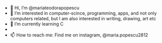 - 👋 Hi, I’m @mariateodorapopescu
- 👀 I’m interested in computer-scince, programming, apps, and not only computers related, but I am also interested in writing, drawing, art etc
- 🌱 I’m currently learning C
- <!--- 💞️ I’m looking to collaborate on a future (very late on future, like a very complicated dream of mine) OS --->
- 📫 How to reach me: Find me on instagram, @maria.popescu2812

<!---
mariateodorapopescu/mariateodorapopescu is a ✨ special ✨ repository because its `README.md` (this file) appears on your GitHub profile.
You can click the Preview link to take a look at your changes.
--->
